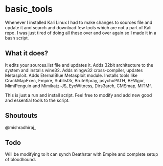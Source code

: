 # basic_tools

Whenever I installed Kali Linux I had to make changes to sources file and update it and search and download few tools which are not a part of Kali repo. I was just tired of doing all these over and over again so I made it in a bash script.

## What it does?

It edits your sources.list file and updates it. 
Adds 32bit architecture to the system and installs wine32.
Adds mingw32 cross-compiler, updates Metasploit.
Adds EternalBlue Metasploit module. 
Installs tools like CrackMapExec, Empire, Sublist3r, BruteSpray, psychoPATH, BEWgor, MimiPenguin and Mimikatz-JS, EyeWitness, Dirs3arch, CMSmap, MITMf.

This is just a run and install script. Feel free to modify and add new good and essential tools to the script.

## Shoutouts
@mishradhiraj_

## Todo
Will be modifying to it can synch Deathstar with Empire and complete setup of bloodhound.
